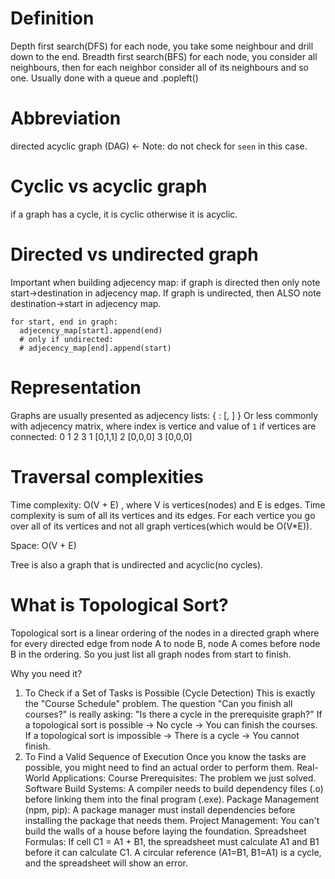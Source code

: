 # Definition
Depth first search(DFS) for each node, you take some neighbour and drill down to the end.
Breadth first search(BFS) for each node, you consider all neighbours, then for each neighbor consider all of its neighbours and so one. Usually done with a queue and .popleft()

# Abbreviation
directed acyclic graph (DAG) <- Note: do not check for `seen` in this case.

# Cyclic vs acyclic graph
if a graph has a cycle, it is cyclic otherwise it is acyclic.

# Directed vs undirected graph
Important when building adjecency map: 
if graph is directed then only note start->destination in adjecency map.
If graph is undirected, then ALSO note destination->start in adjecency map.
```
for start, end in graph:
  adjecency_map[start].append(end)
  # only if undirected:
  # adjecency_map[end].append(start)
```

# Representation
Graphs are usually presented as adjecency lists:
{
  <vertice1>: [<vertice2>, <vertice3>]
}
Or less commonly with adjecency matrix, where index is vertice and value of `1` if vertices are connected:
0  1 2 3
1 [0,1,1]
2 [0,0,0]
3 [0,0,0]

# Traversal complexities
Time complexity: O(V + E) , where V is vertices(nodes) and E is edges. Time complexity is sum of all its vertices and its edges. For each vertice you go over all of its vertices and not all graph vertices(which would be O(V*E)).

Space: O(V + E)


Tree is also a graph that is undirected and acyclic(no cycles).


# What is Topological Sort?
Topological sort is a linear ordering of the nodes in a directed graph where for every directed edge from node A to node B, node A comes before node B in the ordering.
So you just list all graph nodes from start to finish.

Why you need it?
1. To Check if a Set of Tasks is Possible (Cycle Detection)
This is exactly the "Course Schedule" problem. The question "Can you finish all courses?" is really asking: "Is there a cycle in the prerequisite graph?"
If a topological sort is possible → No cycle → You can finish the courses.
If a topological sort is impossible → There is a cycle → You cannot finish.
2. To Find a Valid Sequence of Execution
Once you know the tasks are possible, you might need to find an actual order to perform them.
Real-World Applications:
Course Prerequisites: The problem we just solved.
Software Build Systems: A compiler needs to build dependency files (.o) before linking them into the final program (.exe).
Package Management (npm, pip): A package manager must install dependencies before installing the package that needs them.
Project Management: You can't build the walls of a house before laying the foundation.
Spreadsheet Formulas: If cell C1 = A1 + B1, the spreadsheet must calculate A1 and B1 before it can calculate C1. A circular reference (A1=B1, B1=A1) is a cycle, and the spreadsheet will show an error.